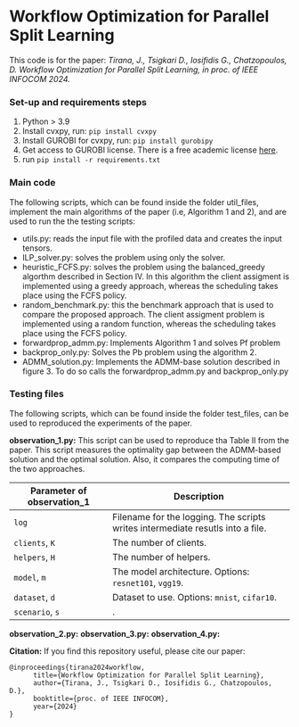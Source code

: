 # Workflow Optimization for Parallel Split Learning

This code is for the paper: _Tirana, J., Tsigkari D., Iosifidis G., Chatzopoulos, D. Workflow Optimization for Parallel Split Learning, in proc. of IEEE INFOCOM 2024._

### Set-up and requirements steps

1. Python > 3.9
2. Install cvxpy, run: `pip install cvxpy`
3. Install GUROBI for cvxpy, run:  `pip install gurobipy`
4. Get access to GUROBI license. There is a free academic license [here](https://www.gurobi.com/academia/academic-program-and-licenses/).
5. run `pip install -r requirements.txt`
    
### Main code
The following scripts, which can be found inside the folder util_files, implement the main algorithms of the paper (i.e, Algorithm 1 and 2), and are used to run the the testing scripts:

- utils.py: reads the input file with the profiled data and creates the input tensors.
- ILP_solver.py: solves the problem using only the solver.
- heuristic_FCFS.py: solves the problem using the balanced_greedy algorthm described in Section IV. In this algorithm the client assigment is implemented using a greedy approach, whereas the scheduling takes place using the FCFS policy.
- random_benchmark.py: this the benchmark approach that is used to compare the proposed approach. The client assigment problem is implemented using a random function, whereas the scheduling takes place using the FCFS policy.
- forwardprop_admm.py: Implements Algorithm 1 and solves Pf problem
- backprop_only.py: Solves the Pb problem using the algorithm 2.
- ADMM_solution.py: Implements the ADMM-base solution described in figure 3. To do so calls the forwardprop_admm.py and backprop_only.py


### Testing files
The following scripts, which can be found inside the folder test_files, can be used to reproduced the experiments of the paper.

**observation_1.py:** 
        This script can be used to reproduce tha Table II from the paper. 
        This script measures the optimality gap between the ADMM-based solution and the optimal solution. Also, it compares the computing time of the two approaches.
        

| Parameter of observation_1                      | Description                                 |
| ----------------------------- | ---------------------------------------- |
| `log` | Filename for the logging. The scripts writes intermediate resutls into a file. |
| `clients`, `K`| The number of clients. |
| `helpers`, `H`| The number of helpers. |
| `model`, `m` | The model architecture. Options: `resnet101`, `vgg19`. |
| `dataset`, `d` | Dataset to use. Options: `mnist`, `cifar10`. |
| `scenario`, `s` | . |

**observation_2.py:**
**observation_3.py:**
**observation_4.py:**

**Citation:**
If you find this repository useful, please cite our paper:

```
@inproceedings{tirana2024workflow,
      title={Workflow Optimization for Parallel Split Learning},
      author={Tirana, J., Tsigkari D., Iosifidis G., Chatzopoulos, D.},
      booktitle={proc. of IEEE INFOCOM},
      year={2024}
}
```